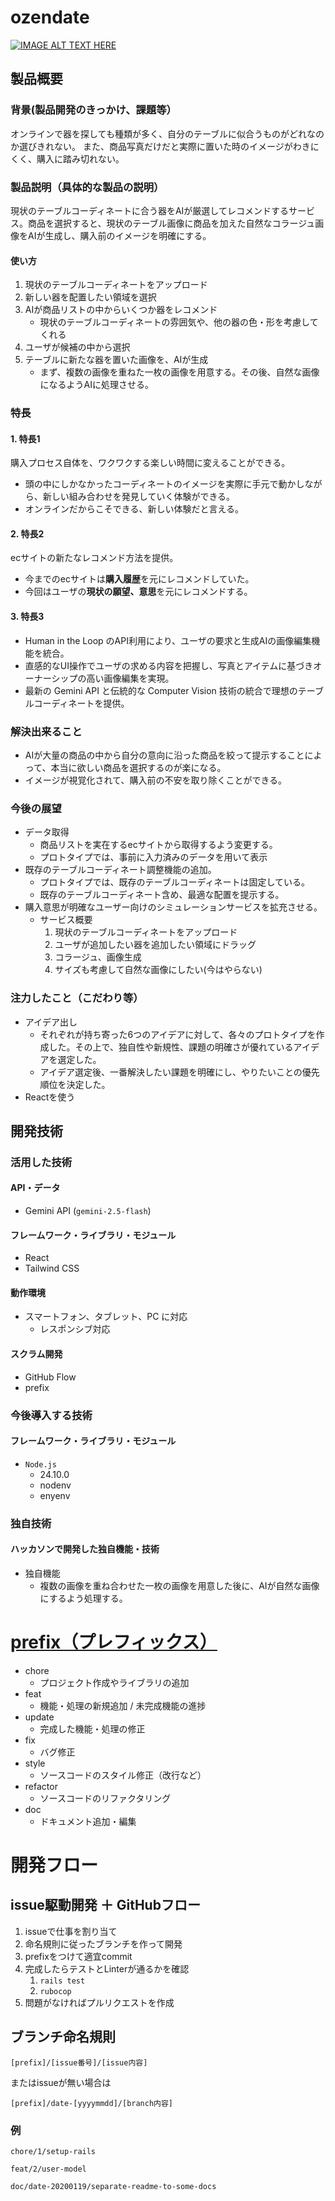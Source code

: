 # ozendate

[![IMAGE ALT TEXT HERE](https://jphacks.com/wp-content/uploads/2025/05/JPHACKS2025_ogp.jpg)](https://www.youtube.com/watch?v=lA9EluZugD8)


## 製品概要
### 背景(製品開発のきっかけ、課題等）
オンラインで器を探しても種類が多く、自分のテーブルに似合うものがどれなのか選びきれない。
また、商品写真だけだと実際に置いた時のイメージがわきにくく、購入に踏み切れない。

### 製品説明（具体的な製品の説明）
現状のテーブルコーディネートに合う器をAIが厳選してレコメンドするサービス。商品を選択すると、現状のテーブル画像に商品を加えた自然なコラージュ画像をAIが生成し、購入前のイメージを明確にする。

#### 使い方
1. 現状のテーブルコーディネートをアップロード
2. 新しい器を配置したい領域を選択
3. AIが商品リストの中からいくつか器をレコメンド
    - 現状のテーブルコーディネートの雰囲気や、他の器の色・形を考慮してくれる
4. ユーザが候補の中から選択
5. テーブルに新たな器を置いた画像を、AIが生成
    - まず、複数の画像を重ねた一枚の画像を用意する。その後、自然な画像になるようAIに処理させる。

### 特長
#### 1. 特長1
購入プロセス自体を、ワクワクする楽しい時間に変えることができる。
- 頭の中にしかなかったコーディネートのイメージを実際に手元で動かしながら、新しい組み合わせを発見していく体験ができる。
- オンラインだからこそできる、新しい体験だと言える。

#### 2. 特長2
ecサイトの新たなレコメンド方法を提供。
- 今までのecサイトは**購入履歴**を元にレコメンドしていた。
- 今回はユーザの**現状の願望、意思**を元にレコメンドする。

#### 3. 特長3
- Human in the Loop のAPI利用により、ユーザの要求と生成AIの画像編集機能を統合。
- 直感的なUI操作でユーザの求める内容を把握し、写真とアイテムに基づきオーナーシップの高い画像編集を実現。
- 最新の Gemini API と伝統的な Computer Vision 技術の統合で理想のテーブルコーディネートを提供。

### 解決出来ること
- AIが大量の商品の中から自分の意向に沿った商品を絞って提示することによって、本当に欲しい商品を選択するのが楽になる。
- イメージが視覚化されて、購入前の不安を取り除くことができる。

### 今後の展望
- データ取得
    - 商品リストを実在するecサイトから取得するよう変更する。
    - プロトタイプでは、事前に入力済みのデータを用いて表示
- 既存のテーブルコーディネート調整機能の追加。
    - プロトタイプでは、既存のテーブルコーディネートは固定している。
    - 既存のテーブルコーディネート含め、最適な配置を提示する。
- 購入意思が明確なユーザー向けのシミュレーションサービスを拡充させる。
    - サービス概要  
        1. 現状のテーブルコーディネートをアップロード
        2. ユーザが追加したい器を追加したい領域にドラッグ
        3. コラージュ、画像生成
        4. サイズも考慮して自然な画像にしたい(今はやらない)

### 注力したこと（こだわり等）
- アイデア出し
    - それぞれが持ち寄った6つのアイデアに対して、各々のプロトタイプを作成した。その上で、独自性や新規性、課題の明確さが優れているアイデアを選定した。
    - アイデア選定後、一番解決したい課題を明確にし、やりたいことの優先順位を決定した。
- Reactを使う

## 開発技術
### 活用した技術
#### API・データ
- Gemini API (`gemini-2.5-flash`)

#### フレームワーク・ライブラリ・モジュール
- React
- Tailwind CSS

#### 動作環境
- スマートフォン、タブレット、PC に対応
  - レスポンシブ対応

#### スクラム開発
* GitHub Flow
* prefix

### 今後導入する技術
#### フレームワーク・ライブラリ・モジュール
- `Node.js`
    * 24.10.0
    * nodenv
    * enyenv


### 独自技術
#### ハッカソンで開発した独自機能・技術
* 独自機能
    * 複数の画像を重ね合わせた一枚の画像を用意した後に、AIが自然な画像にするよう処理する。

   
# [prefix（プレフィックス）](https://qiita.com/numanomanu/items/45dd285b286a1f7280ed)
- chore
    * プロジェクト作成やライブラリの追加
- feat
    * 機能・処理の新規追加 / 未完成機能の進捗
- update
    * 完成した機能・処理の修正
- fix
    * バグ修正
- style
    * ソースコードのスタイル修正（改行など）
- refactor
    * ソースコードのリファクタリング
- doc
    * ドキュメント追加・編集


# 開発フロー
## issue駆動開発 ＋ GitHubフロー
1. issueで仕事を割り当て
2. 命名規則に従ったブランチを作って開発
3. prefixをつけて適宜commit
4. 完成したらテストとLinterが通るかを確認
    1. `rails test`
    2. `rubocop`
5. 問題がなければプルリクエストを作成

## ブランチ命名規則
```
[prefix]/[issue番号]/[issue内容]
```

またはissueが無い場合は
```
[prefix]/date-[yyyymmdd]/[branch内容]
```

### 例
```
chore/1/setup-rails
```

```
feat/2/user-model
```

```
doc/date-20200119/separate-readme-to-some-docs
```

